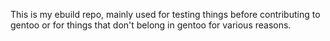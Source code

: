 This is my ebuild repo, mainly used for testing things before contributing to gentoo or for things that don't belong in gentoo for various reasons.
